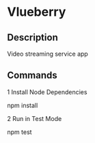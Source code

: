 # Vlueberry

## Description

Video streaming service app

## Commands
1 Install Node Dependencies

npm install

2 Run in Test Mode

npm test
